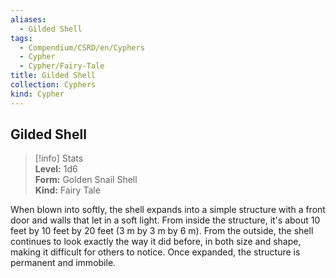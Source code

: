 ```yaml
---
aliases:
  - Gilded Shell
tags:
  - Compendium/CSRD/en/Cyphers
  - Cypher
  - Cypher/Fairy-Tale
title: Gilded Shell
collection: Cyphers
kind: Cypher
---
```

## Gilded Shell  
>[!info] Stats  
> **Level:** 1d6  
> **Form:** Golden Snail Shell  
> **Kind:** Fairy Tale
  
When blown into softly, the shell expands into a simple structure with a front door and walls that let in a soft light. From inside the structure, it's about 10 feet by 10 feet by 20 feet (3 m by 3 m by 6 m). From the outside, the shell continues to look exactly the way it did before, in both size and shape, making it difficult for others to notice. Once expanded, the structure is permanent and immobile.